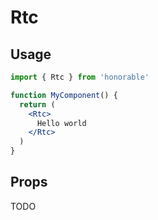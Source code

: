 # Rtc

## Usage

```jsx
import { Rtc } from 'honorable'

function MyComponent() {
  return (
    <Rtc>
      Hello world
    </Rtc>
  )
}
```

## Props

TODO

